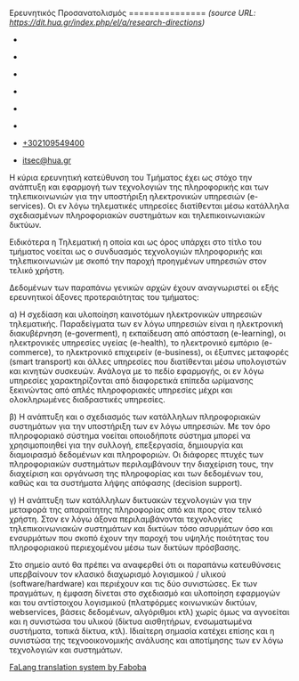 Ερευνητικός Προσανατολισμός
===============    *(source URL: https://dit.hua.gr/index.php/el/a/research-directions)*

*   [](https://www.facebook.com/ditharokopio)
*   [](https://www.youtube.com/channel/UCEHkYirpXF1nSLxDCrfDZ4A)
*   [](https://www.linkedin.com/company/77699385)
*   [](https://www.instagram.com/dithua)

*   [](https://dit.hua.gr/index.php/el/a/research-directions)
*   [](https://dit.hua.gr/index.php/en/research/research-directions)

*   [+302109549400](tel:+302109549400)
*   [itsec@hua.gr](mailto:itsec@hua.gr)

Η κύρια ερευνητική κατεύθυνση του Τμήματος έχει ως στόχο την ανάπτυξη και εφαρμογή των τεχνολογιών της πληροφορικής και των τηλεπικοινωνιών για την υποστήριξη ηλεκτρονικών υπηρεσιών (e-services). Οι εν λόγω τηλεματικές υπηρεσίες διατίθενται μέσω κατάλληλα σχεδιασμένων πληροφοριακών συστημάτων και τηλεπικοινωνιακών δικτύων.

Ειδικότερα η Τηλεματική η οποία και ως όρος υπάρχει στο τίτλο του τμήματος νοείται ως ο συνδυασμός τεχνολογιών πληροφορικής και τηλεπικοινωνιών με σκοπό την παροχή προηγμένων υπηρεσιών στον τελικό χρήστη.

Δεδομένων των παραπάνω γενικών αρχών έχουν αναγνωριστεί οι εξής ερευνητικοί άξονες προτεραιότητας του τμήματος:

α) Η σχεδίαση και υλοποίηση καινοτόμων ηλεκτρονικών υπηρεσιών τηλεματικής. Παραδείγματα των εν λόγω υπηρεσιών είναι η ηλεκτρονική διακυβέρνηση (e-goverment), η εκπαίδευση από απόσταση (e-learning), οι ηλεκτρονικές υπηρεσίες υγείας (e-health), το ηλεκτρονικό εμπόριο (e-commerce), το ηλεκτρονικό επιχειρείν (e-business), οι έξυπνες μεταφορές (smart transport) και άλλες υπηρεσίες που διατίθενται μέσω υπολογιστών και κινητών συσκευών. Ανάλογα με το πεδίο εφαρμογής, οι εν λόγω υπηρεσίες χαρακτηρίζονται από διαφορετικά επίπεδα ωρίμανσης ξεκινώντας από απλές πληροφοριακές υπηρεσίες μέχρι και ολοκληρωμένες διαδραστικές υπηρεσίες.

β) Η ανάπτυξη και ο σχεδιασμός των κατάλληλων πληροφοριακών συστημάτων για την υποστήριξη των εν λόγω υπηρεσιών. Με τον όρο πληροφοριακό σύστημα νοείται οποιοδήποτε σύστημα μπορεί να χρησιμοποιηθεί για την συλλογή, επεξεργασία, δημιουργία και διαμοιρασμό δεδομένων και πληροφοριών. Οι διάφορες πτυχές των πληροφοριακών συστημάτων περιλαμβάνουν την διαχείριση τους, την διαχείριση και οργάνωση της πληροφορίας και των δεδομένων του, καθώς και τα συστήματα λήψης απόφασης (decision support).

γ) Η ανάπτυξη των κατάλληλων δικτυακών τεχνολογιών για την μεταφορά της απαραίτητης πληροφορίας από και προς στον τελικό χρήστη. Στον εν λόγω άξονα περιλαμβάνονται τεχνολογίες τηλεπικοινωνιακών συστημάτων και δικτύων τόσο ασυρμάτων όσο και ενσυρμάτων που σκοπό έχουν την παροχή του υψηλής ποιότητας του πληροφοριακού περιεχομένου μέσω των δικτύων πρόσβασης.

Στο σημείο αυτό θα πρέπει να αναφερθεί ότι οι παραπάνω κατευθύνσεις υπερβαίνουν τον κλασικό διαχωρισμό λογισμικού / υλικού (software/hardware) και περιέχουν και τις δύο συνιστώσες. Εκ των πραγμάτων, η έμφαση δίνεται στο σχεδιασμό και υλοποίηση εφαρμογών και του αντίστοιχου λογισμικού (πλατφόρμες κοινωνικών δικτύων, webservices, βάσεις δεδομένων, αλγόριθμοι κτλ) χωρίς όμως να αγνοείται και η συνιστώσα του υλικού (δίκτυα αισθητήρων, ενσωματωμένα συστήματα, τοπικά δίκτυα, κτλ). Ιδιαίτερη σημασία κατέχει επίσης και η συνιστώσα της τεχνοοικονομικής ανάλυσης και αποτίμησης των εν λόγω τεχνολογιών και συστημάτων.

[FaLang translation system by Faboba](http://www.faboba.com/ "Faboba : Création de composantJoomla")

[](https://dit.hua.gr/index.php/el/a/research-directions#)
